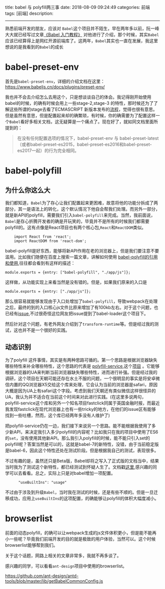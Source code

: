 
title:  babel 与 polyfill两三事
date: 2018-08-09  09:24:49 
categories: 前端
tags: [前端] 
description: 


---




熟悉前端开发的朋友，应该对 `Babel`这个项目并不陌生，早在两年多以前，阮一峰大大就已经写过文章[《Babel 入门教程》](http://www.ruanyifeng.com/blog/2016/01/babel.html) 对他进行了介绍，那个时候，其实`Babel`应该已经算得上是网红开源前端库了。这两年，`Babel`其实也一直在发展，我这里想说的是我看到的`Babel`的成长

# babel-preset-env

首先是`babel-preset-env`，详细的介绍文档在这里：https://www.babeljs.cn/docs/plugins/preset-env/

我也并不会去介绍怎么去用这个，只是想谈谈自己的体会。我记得刚开始使用babel的时候，的确有时候会用上一些stage-2,stage-3 的特性，那时候还为了了解这些所谓的stage去看了ECMASCRIPT 新版本发布的[流程](https://github.com/tc39/proposals)，觉得也很有意思。但是虽然有意思，但是配置起来却的确繁琐，有时候，你的确需要为了配置这样一个`Babel`看好多相关文档，这无疑算是一个痛点了。现在好了，就如同文档里面所提到的：

>在没有任何配置选项的情况下，babel-preset-env 与 babel-preset-latest（或者babel-preset-es2015，babel-preset-es2016和babel-preset-es2017一起）的行为完全相同。

# babel-polyfill

## 为什么你这么大

我们都知道，`Babel`为了存心让我们配置起来更困难，故意将他的功能分拆成了两部分，其一是语法上的转化，这个默认情况下他自会帮我们处理。而另外一部分，就是新API的polyfill，需要我们引入`babel-polyfill`来完成。当然，我前面说，`Babel`是存心折腾开发者的确是开玩笑的，毕竟并不是所有的时候我们都需要polyfill的。这有点像是React项目也有两个核心包,`React`和`ReactDOM`类似。

        import React from 'react';  
        import ReactDOM from 'react-dom';

 babel-polyfill是好东西，能够将新API作用在老的浏览器上，但是我们要注意不要滥用。比如我们随便在百度上搜索一篇文章，讲解如何使用 [babel-polyfill的引用和使用](https://www.cnblogs.com/princesong/p/6728250.html),往往都会看到有这样的描述：

    module.exports = {entry: ["babel-polyfill", "./app/js"]};

这样做，从功能实现上来看当然是没有错的。但是，如果我们原来的入口是

    module.exports = {entry: ["./app/js"]};

那么很容易就能够发现由于入口处增加了`babel-polyfill`，导致webpack在处理之后，最终的到的入口核心js文件比原来增加了有100kb左右。对于这个问题，也已经有[issue](https://github.com/babel/babel-loader/issues/163),不过很奇怪这位网友把issue提到了babel-loader这个项目下。

然后针对这个问题，有老外网友介绍到了`transform-runtime`等。但是经过我的测试，这也并不是一个很好的实践。

## 动态识别

为了polyfill 这件事情，其实是有两种思路可循的。第一个思路是根据浏览器缺失哪些特性来补全哪些特性，这个思路的代表是  [polyfill-service](https://polyfill.io/v2/docs/),这个[项目](https://github.com/Financial-Times/polyfill-service) 。它能够根据浏览器的UA来判断当前浏览器缺失哪些特性，进而进行补强。但是经过我的调研，这个项目在天朝可能还存在水土不服的问题，一个很明显的事实是将安卓微信内置的QQ浏览器X5交给这个库来处理，它会认为当前的浏览器是safari，原因大概是因为UA上有safari这个字段。考虑到我们天朝还有类似微信这样很怪异的UA，我认为并不适合在当前这个时间来对此进行实践。(在这里多说两句，polyfill-service这个库和另外一个知名项目fastclick同属于英国金融时报，而最近我发现fastclick在现代浏览器上也有一些tricky的地方，在他们的issue区有能够找到一些吐槽，然而，这个库已经两年多没有人维护了)

把polyfill-service仍在一边，我们接下来说另一个思路。能不能根据我使用了多少新API，来决定我引入多少polyfill的内容呢？比如我只在我的项目中使用了ES6的`set`，没有使用其他新API。那么我引入polyfill的时候，能不能只引入set的polyfill呢？答案当然是可以的，这就是babel-7的新特性，没错，由于当前稳定版是babel-6，因此这个特性还处在测试阶段。但是根据我自己的测试，表现很多。


不过有趣的是，虽然还只是Beta版，Babel却将之写入了正式版的文档当中，结果当时我为了测试这个新特性，都已经测试到怀疑人生了。文档戳[这里](https://babeljs.io/docs/en/babel-preset-env/#usebuiltins),感兴趣的同学可以去看看。总之，实际上只是对babel增加一项配置。

          "useBuiltIns": "usage"

不过由于涉及到升级`Babel`，当时我在测试的时候，还是有些不顺的。但是一旦迁移成功，应用上`useBuiltIns`的这项配置，的确能够让polyfill的体积大幅度减小。

# browserlist

前面的动态polyfill，的确可以让webpack生成的js文件体积更小，但是能不能再小一些呢？毕竟我们前端开发的目的就是极致的用户体验，当然可以。这个时候browserlist能够帮到我们。

关于这个话题，网路上相关的文章非常多，我就不再多谈了。

感兴趣的同学，可以看看`ant-design`项目中使用的browserlist。

https://github.com/ant-design/antd-tools/blob/master/lib/getBabelCommonConfig.js